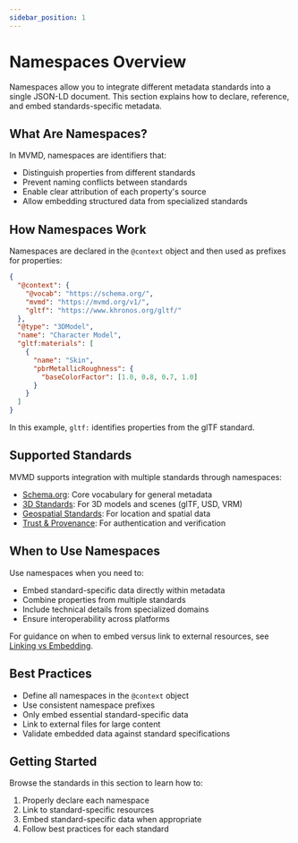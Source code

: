 ```yaml
---
sidebar_position: 1
---
```


# Namespaces Overview

Namespaces allow you to integrate different metadata standards into a single JSON-LD document. This section explains how to declare, reference, and embed standards-specific metadata.

## What Are Namespaces?

In MVMD, namespaces are identifiers that:

- Distinguish properties from different standards
- Prevent naming conflicts between standards
- Enable clear attribution of each property's source
- Allow embedding structured data from specialized standards

## How Namespaces Work

Namespaces are declared in the `@context` object and then used as prefixes for properties:

```json
{
  "@context": {
    "@vocab": "https://schema.org/",
    "mvmd": "https://mvmd.org/v1/",
    "gltf": "https://www.khronos.org/gltf/"
  },
  "@type": "3DModel",
  "name": "Character Model",
  "gltf:materials": [
    {
      "name": "Skin",
      "pbrMetallicRoughness": {
        "baseColorFactor": [1.0, 0.8, 0.7, 1.0]
      }
    }
  ]
}
```

In this example, `gltf:` identifies properties from the glTF standard.

## Supported Standards

MVMD supports integration with multiple standards through namespaces:

- [Schema.org](./schema-org.md): Core vocabulary for general metadata
- [3D Standards](./3d-standards.md): For 3D models and scenes (glTF, USD, VRM)
- [Geospatial Standards](./geospatial-standards.md): For location and spatial data
- [Trust & Provenance](./trust-provenance.md): For authentication and verification

## When to Use Namespaces

Use namespaces when you need to:

- Embed standard-specific data directly within metadata
- Combine properties from multiple standards
- Include technical details from specialized domains
- Ensure interoperability across platforms

For guidance on when to embed versus link to external resources, see [Linking vs Embedding](../concepts/linking-vs-embedding.md).

## Best Practices

- Define all namespaces in the `@context` object
- Use consistent namespace prefixes
- Only embed essential standard-specific data
- Link to external files for large content
- Validate embedded data against standard specifications

## Getting Started

Browse the standards in this section to learn how to:
1. Properly declare each namespace
2. Link to standard-specific resources
3. Embed standard-specific data when appropriate
4. Follow best practices for each standard 